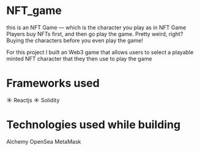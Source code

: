 # NFT_game
this is an  NFT Game — which is the character you play as in NFT Game Players buy  NFTs first, and then go play the game. Pretty weird, right? Buying the characters before you even play the game!

For this project I built an Web3 game that allows users to select a playable minted NFT character that they then use to play the game

# Frameworks used
☀︎ Reactjs
☀︎ Solidity
# Technologies used while building
Alchemy
OpenSea
MetaMask
